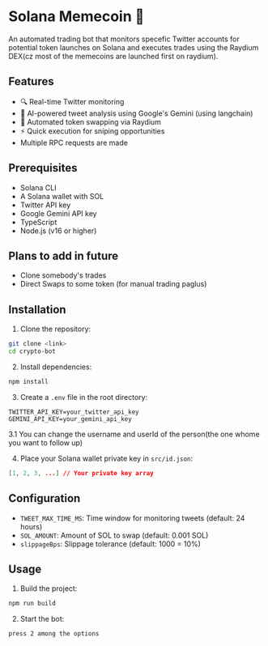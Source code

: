 # Solana Memecoin 🚀

An automated trading bot that monitors specefic Twitter accounts for potential token launches on Solana and executes trades using the Raydium DEX(cz most of the memecoins are launched first on raydium).

## Features

- 🔍 Real-time Twitter monitoring
- 🤖 AI-powered tweet analysis using Google's Gemini (using langchain)
- 💱 Automated token swapping via Raydium 
- ⚡ Quick execution for sniping opportunities
-   Multiple RPC requests are made 

## Prerequisites

- Solana CLI
- A Solana wallet with SOL
- Twitter API key
- Google Gemini API key
- TypeScript
- Node.js (v16 or higher)

## Plans to add in future

- Clone somebody's trades
- Direct Swaps to some token (for manual trading paglus)



## Installation

1. Clone the repository:
```bash
git clone <link>
cd crypto-bot
```

2. Install dependencies:
```bash
npm install
```

3. Create a `.env` file in the root directory:
```env
TWITTER_API_KEY=your_twitter_api_key
GEMINI_API_KEY=your_gemini_api_key
```
3.1 You can change the username and userId of the person(the one whome you want to follow up)

4. Place your Solana wallet private key in `src/id.json`:
```json
[1, 2, 3, ...] // Your private key array
```

## Configuration

- `TWEET_MAX_TIME_MS`: Time window for monitoring tweets (default: 24 hours)
- `SOL_AMOUNT`: Amount of SOL to swap (default: 0.001 SOL)
- `slippageBps`: Slippage tolerance (default: 1000 = 10%)

## Usage

1. Build the project:
```bash
npm run build
```

2. Start the bot:
```bash
press 2 among the options
```


